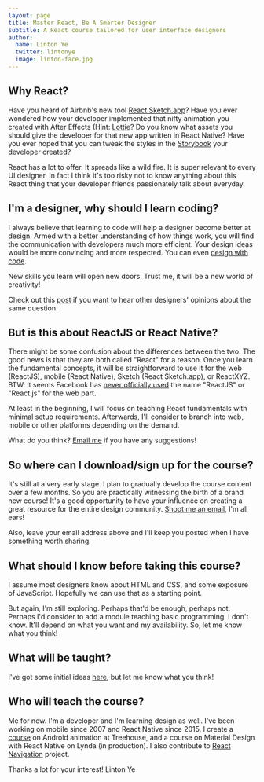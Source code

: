 ```yaml
---
layout: page
title: Master React, Be A Smarter Designer
subtitle: A React course tailored for user interface designers
author:
  name: Linton Ye
  twitter: lintonye
  image: linton-face.jpg
---
```


<script async id="_ck_209062" src="https://forms.convertkit.com/209062?v=6"></script>

## Why React?
Have you heard of Airbnb's new tool [React Sketch.app](http://airbnb.design/painting-with-code/)? Have you ever wondered how your developer implemented that nifty animation you created with After Effects (Hint: [Lottie](http://airbnb.design/lottie/)? Do you know what assets you should give the developer for that new app written in React Native? Have you ever hoped that you can tweak the styles in the [Storybook](https://github.com/storybooks/storybook) your developer created?

React has a lot to offer. It spreads like a wild fire. It is super relevant to every UI designer. In fact I think it's too risky not to know anything about this React thing that your developer friends passionately talk about everyday.

## I'm a designer, why should I learn coding?
I always believe that learning to code will help a designer become better at design. Armed with a better understanding of how things work, you will find the communication with developers much more efficient. Your design ideas would be more convincing and more respected. You can even [design with code](https://blog.framer.com/what-if-a-designer-learns-code-59d790024c9e).

New skills you learn will open new doors. Trust me, it will be a new world of creativity!

Check out this [post](http://www.reactnativediary.com/2017/05/09/react-for-designers-interviews.html) if you want to hear other designers' opinions about the same question.

## But is this about ReactJS or React Native?
There might be some confusion about the differences between the two. The good news is that they are both called "React" for a reason. Once you learn the fundamental concepts, it will be straightforward to use it for the web (ReactJS), mobile (React Native), Sketch (React Sketch.app), or ReactXYZ. BTW: it seems Facebook has [never officially used](https://web.archive.org/web/20130529213355/https://facebook.github.io/react/) the name "ReactJS" or "React.js" for the web part.

At least in the beginning, I will focus on teaching React fundamentals with minimal setup requirements. Afterwards, I'll consider to branch into web, mobile or other platforms depending on the demand.

What do you think? [Email me](mailto:linton@jimulabs.com) if you have any suggestions!

## So where can I download/sign up for the course?
It's still at a very early stage. I plan to gradually develop the course content over a few months. So you are practically witnessing the birth of a brand new course! It's a good opportunity to have your influence on creating a great resource for the entire design community. [Shoot me an email](mailto:linton@jimulabs.com), I'm all ears!

Also, leave your email address above and I'll keep you posted when I have something worth sharing.

## What should I know before taking this course?
I assume most designers know about HTML and CSS, and some exposure of JavaScript. Hopefully we can use that as a starting point.

But again, I'm still exploring. Perhaps that'd be enough, perhaps not. Perhaps I'd consider to add a module teaching basic programming. I don't know. It'll depend on what you want and my availability. So, let me know what you think!

## What will be taught?
I've got some initial ideas [here](https://trello.com/b/E7lYUXqZ/react-for-designers), but let me know what you think!

## Who will teach the course?
Me for now. I'm a developer and I'm learning design as well. I've been working on mobile since 2007 and React Native since 2015. I create a [course](https://teamtreehouse.com/library/animations-and-transitions) on Android animation at Treehouse, and a course on Material Design with React Native on Lynda (in production). I also contribute to [React Navigation](https://github.com/react-community/react-navigation) project.

Thanks a lot for your interest!
Linton Ye

<script async id="_ck_209062" src="https://forms.convertkit.com/209062?v=6"></script>
